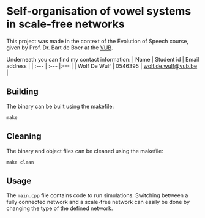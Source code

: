 # Self-organisation of vowel systems in scale-free networks

This project was made in the context of the Evolution of Speech course, given by Prof. Dr. Bart de Boer at the [VUB](https://www.vub.be/).

Underneath you can find my contact information:
| Name | Student id | Email address |
| :--- | :--- |:--- |
| Wolf De Wulf | 0546395 | [wolf.de.wulf@vub.be](mailto:wolf.de.wulf@vub.be) |

## Building

The binary can be built using the makefile:

```console
make
```

## Cleaning

The binary and object files can be cleaned using the makefile:

```console
make clean
```

## Usage

The `main.cpp` file contains code to run simulations. Switching between a fully connected network and a scale-free network can easily be done by changing the type of the defined network.
